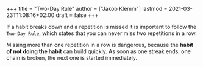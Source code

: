 +++
title = "Two-Day Rule"
author = ["Jakob Klemm"]
lastmod = 2021-03-23T11:08:16+02:00
draft = false
+++

If a habit breaks down and a repetition is missed it is important to
follow the `Two-Day Rule`, which states that you can never miss two
repetitions in a row.

Missing more than one repetition in a row is dangerous, because the
**habit of not doing the habit** can build quickly. As soon as one streak
ends, one chain is broken, the next one is started immediately.
